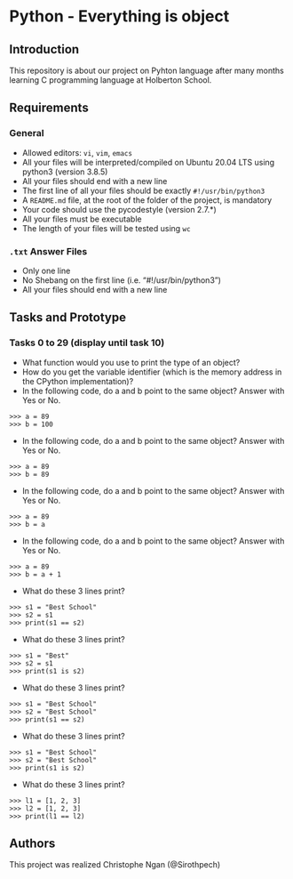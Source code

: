 # Python - Everything is object

## Introduction
This repository is about our project on Pyhton language after many months learning C programming language at Holberton School.

## Requirements
### General
* Allowed editors: `vi`, `vim`, `emacs`
* All your files will be interpreted/compiled on Ubuntu 20.04 LTS using python3 (version 3.8.5)
* All your files should end with a new line
* The first line of all your files should be exactly `#!/usr/bin/python3`
* A `README.md` file, at the root of the folder of the project, is mandatory
* Your code should use the pycodestyle (version 2.7.*)
* All your files must be executable
* The length of your files will be tested using `wc`

### `.txt` Answer Files
* Only one line
* No Shebang on the first line (i.e. “#!/usr/bin/python3”)
* All your files should end with a new line

## Tasks and Prototype
### Tasks 0 to 29 (display until task 10)

* What function would you use to print the type of an object?
* How do you get the variable identifier (which is the memory address in the CPython implementation)?
* In the following code, do a and b point to the same object? Answer with Yes or No.
```
>>> a = 89
>>> b = 100
```
* In the following code, do a and b point to the same object? Answer with Yes or No.
```
>>> a = 89
>>> b = 89
```
* In the following code, do a and b point to the same object? Answer with Yes or No.
```
>>> a = 89
>>> b = a
```
* In the following code, do a and b point to the same object? Answer with Yes or No.
```
>>> a = 89
>>> b = a + 1
```
* What do these 3 lines print?
```
>>> s1 = "Best School"
>>> s2 = s1
>>> print(s1 == s2)
```
* What do these 3 lines print?
```
>>> s1 = "Best"
>>> s2 = s1
>>> print(s1 is s2)
```
* What do these 3 lines print?
```
>>> s1 = "Best School"
>>> s2 = "Best School"
>>> print(s1 == s2)
```
* What do these 3 lines print?
```
>>> s1 = "Best School"
>>> s2 = "Best School"
>>> print(s1 is s2)
```
* What do these 3 lines print?
```
>>> l1 = [1, 2, 3]
>>> l2 = [1, 2, 3]
>>> print(l1 == l2)
```

## Authors
This project was realized Christophe Ngan (@Sirothpech)
